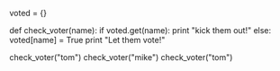 voted = {}

def check_voter(name):
  if voted.get(name):
    print "kick them out!"
  else:
      voted[name] = True
      print "Let them vote!"
            
check_voter("tom")
check_voter("mike")
check_voter("tom")
